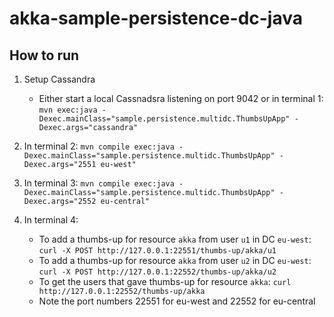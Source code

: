 akka-sample-persistence-dc-java
===============================

## How to run

1. Setup Cassandra
   * Either start a local Cassnadsra listening on port 9042 or in terminal 1: `mvn exec:java -Dexec.mainClass="sample.persistence.multidc.ThumbsUpApp" -Dexec.args="cassandra"`

1. In terminal 2: `mvn compile exec:java -Dexec.mainClass="sample.persistence.multidc.ThumbsUpApp" -Dexec.args="2551 eu-west"`

1. In terminal 3: `mvn compile exec:java -Dexec.mainClass="sample.persistence.multidc.ThumbsUpApp" -Dexec.args="2552 eu-central"`

1. In terminal 4:
    * To add a thumbs-up for resource `akka` from user `u1` in DC `eu-west`: `curl -X POST http://127.0.0.1:22551/thumbs-up/akka/u1`
    * To add a thumbs-up for resource `akka` from user `u2` in DC `eu-west`: `curl -X POST http://127.0.0.1:22552/thumbs-up/akka/u2`
    * To get the users that gave thumbs-up for resource `akka`: `curl http://127.0.0.1:22552/thumbs-up/akka`
    * Note the port numbers 22551 for eu-west and 22552 for eu-central

